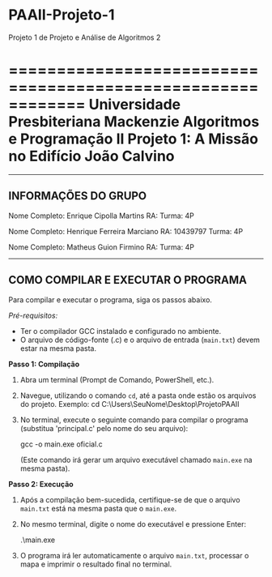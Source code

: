 # PAAII-Projeto-1
Projeto 1 de Projeto e Análise de Algoritmos 2



============================================================
Universidade Presbiteriana Mackenzie
Algoritmos e Programação II
Projeto 1: A Missão no Edifício João Calvino
============================================================

------------------------------------------------------------
INFORMAÇÕES DO GRUPO
------------------------------------------------------------

Nome Completo: Enrique Cipolla Martins
RA:
Turma: 4P

Nome Completo: Henrique Ferreira Marciano
RA: 10439797
Turma: 4P


Nome Completo: Matheus Guion Firmino
RA:
Turma: 4P


------------------------------------------------------------
COMO COMPILAR E EXECUTAR O PROGRAMA
------------------------------------------------------------

Para compilar e executar o programa, siga os passos abaixo.

*Pré-requisitos:*
* Ter o compilador GCC instalado e configurado no ambiente.
* O arquivo de código-fonte (.c) e o arquivo de entrada (`main.txt`) devem estar na mesma pasta.

**Passo 1: Compilação**

1. Abra um terminal (Prompt de Comando, PowerShell, etc.).

2. Navegue, utilizando o comando `cd`, até a pasta onde estão os arquivos do projeto.
   Exemplo: cd C:\Users\SeuNome\Desktop\ProjetoPAAII

3. No terminal, execute o seguinte comando para compilar o programa (substitua 'principal.c' pelo nome do seu arquivo):
   
   gcc -o main.exe oficial.c

   (Este comando irá gerar um arquivo executável chamado `main.exe` na mesma pasta).

**Passo 2: Execução**

1. Após a compilação bem-sucedida, certifique-se de que o arquivo `main.txt` está na mesma pasta que o `main.exe`.

2. No mesmo terminal, digite o nome do executável e pressione Enter:

   .\main.exe

3. O programa irá ler automaticamente o arquivo `main.txt`, processar o mapa e imprimir o resultado final no terminal.
